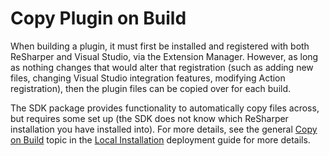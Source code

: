 ---
---

# Copy Plugin on Build

When building a plugin, it must first be installed and registered with both ReSharper and Visual Studio, via the Extension Manager. However, as long as nothing changes that would alter that registration (such as adding new files, changing Visual Studio integration features, modifying Action registration), then the plugin files can be copied over for each build.

The SDK package provides functionality to automatically copy files across, but requires some set up (the SDK does not know which ReSharper installation you have installed into). For more details, see the general [Copy on Build](/Extensions/Deployment/LocalInstallation/CopyOnBuild.md) topic in the [Local Installation](/Extensions/Deployment/LocalInstallation.md) deployment guide for more details.
